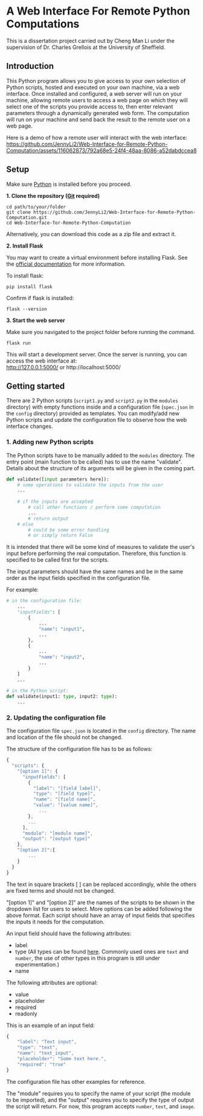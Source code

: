 # A Web Interface For Remote Python Computations

This is a dissertation project carried out by Cheng Man Li under the supervision of Dr. Charles Grellois at the University of Sheffield.

## Introduction
This Python program allows you to give access to your own selection of Python scripts, hosted and executed on your own machine, via a web interface.
Once installed and configured, a web server will run on your machine, allowing remote users to access a web page on which they will select one of the scripts you provide access to,
then enter relevant parameters through a dynamically generated web form. The computation will run on your machine and send back the result to the remote user on a web page.

Here is a demo of how a remote user will interact with the web interface:    
https://github.com/JennyLi2/Web-Interface-for-Remote-Python-Computation/assets/116062873/792a68e5-24f4-48aa-8086-a52dabdccea8


## Setup
Make sure [Python](https://www.python.org/downloads/) is installed before you proceed.

**1. Clone the repository ([Git](https://git-scm.com/downloads) required)**
```
cd path/to/your/folder
git clone https://github.com/JennyLi2/Web-Interface-for-Remote-Python-Computation.git
cd Web-Interface-for-Remote-Python-Computation
```
Alternatively, you can download this code as a zip file and extract it.

**2. Install Flask**

You may want to create a virtual environment before installing Flask. See the [official documentation](https://packaging.python.org/en/latest/guides/installing-using-pip-and-virtual-environments/#create-and-use-virtual-environments) for more information.

To install flask:
```
pip install flask
```

Confirm if flask is installed:
```
flask --version
```

**3. Start the web server**

Make sure you navigated to the project folder before running the command.
```
flask run
```
This will start a development server. Once the server is running, you can access the web interface at:    
http://127.0.0.1:5000/ or http://localhost:5000/

## Getting started

There are 2 Python scripts (`script1.py` and `script2.py` in the `modules` directory) with empty functions inside and a configuration file (`spec.json` in the `config` directory) provided as templates. You can modify/add new Python scripts and update the configuration file to observe how the web interface changes.

### 1. Adding new Python scripts   
The Python scripts have to be manually added to the `modules` directory. The entry point (main function to be called) has to use the name "validate". Details about the structure of its arguments will be given in the coming part.

```python
def validate([input parameters here]):
    # some operations to validate the inputs from the user
    ...
    
    # if the inputs are accepted
        # call other functions / perform some computation
        ...
        # return output
    # else
        # could be some error handling
        # or simply return False
```
It is intended that there will be some kind of measures to validate the user's input before performing the real computation. Therefore, this function is specified to be called first for the scripts.

The input parameters should have the same names and be in the same order as the input fields specified in the configuration file.

For example:
```python
# in the configuration file:
    ...
    "inputFields": [
        {
            ...
            "name": "input1",
            ...
        },
        {
            ...
            "name": "input2",
            ...
        }
    ]
    ...
    
# in the Python script:
def validate(input1: type, input2: type):
    ...
```

### 2. Updating the configuration file   
The configuration file `spec.json` is located in the `config` directory. The name and location of the file should not be changed.

The structure of the configuration file has to be as follows:
```javascript
{
  "scripts": {
    "[option 1]": {
      "inputFields": [
        {
          "label": "[field label]",
          "type": "[field type]",
          "name": "[field name]",
          "value": "[value name]",
            ...
        }, 
        ...
      ],
      "module": "[module name]",
      "output": "[output type]"
    },
    "[option 2]":{
        ...
    }
  }
}
```
The text in square brackets [ ] can be replaced accordingly, while the others are fixed terms and should not be changed.

"[option 1]" and "[option 2]" are the names of the scripts to be shown in the dropdown list for users to select. More options can be added following the above format. Each script should have an array of input fields that specifies the inputs it needs for the computation.

An input field should have the following attributes:
* label
* type (All types can be found [here](https://developer.mozilla.org/en-US/docs/Web/HTML/Element/input#input_types). Commonly used ones are `text` and `number`, the use of other types in this program is still under experimentation.)
* name


The following attributes are optional:
* value
* placeholder
* required
* readonly

This is an example of an input field:
```javascript
{
    "label": "Text input", 
    "type": "text",
    "name": "text_input",
    "placeholder": "Some text here.",
    "required": "true"
}
```

The configuration file has other examples for reference.

The "module" requires you to specify the name of your script (the module to be imported), and the "output" requires you to specify the type of output the script will return. For now, this program accepts `number`, `text`, and `image`.
